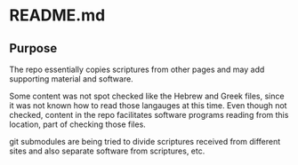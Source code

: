 # README.md

## Purpose

The repo essentially copies scriptures from other pages and may add supporting material and software.

Some content was not spot checked like the Hebrew and Greek files, since it was not known how to read those langauges at this time. Even though not checked, content in the repo facilitates software programs reading from this location, part of checking those files.

git submodules are being tried to divide scriptures received from different sites and also separate software from scriptures, etc. 
